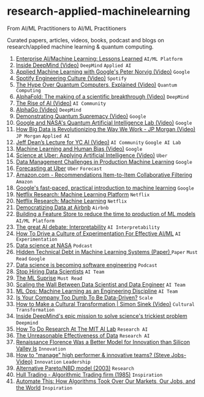 # research-applied-machinelearning

From AI/ML Practitioners to AI/ML Practitioners

Curated papers, articles, videos, books, podcast and blogs on research/applied machine learning & quantum computing.

1. [Enterprise AI/Machine Learning: Lessons Learned](https://towardsdatascience.com/enterprise-ai-machine-learning-lessons-learned-4f39ae026c5d) `AI/ML Platform`
2. [Inside DeepMind (Video)](https://www.youtube.com/watch?v=xN1d3qHMIEQ&t=342s&ab_channel=naturevideo) `DeepMind` `Applied AI`
3. [Applied Machine Learning with Google's Peter Norvig (Video)](https://youtu.be/sjspbshEgP0) `Google`
4. [Spotify Engineering Culture (Video)](https://youtu.be/Yvfz4HGtoPc) `Spotify`
5. [The Hype Over Quantum Computers, Explained (Video)](https://youtu.be/u1XXjWr5frE) `Quantum Computing`
6. [AlphaFold: The making of a scientific breakthrough (Video)](https://youtu.be/gg7WjuFs8F4) `DeepMind`
7. [The Rise of AI (Video)](https://youtu.be/Dk7h22mRYHQ) `AI Community`
8. [AlphaGo (Video)](https://youtu.be/WXuK6gekU1Y) `DeepMind`
9. [Demonstrating Quantum Supremacy (Video)](https://youtu.be/-ZNEzzDcllU) `Google`
10. [Google and NASA's Quantum Artificial Intelligence Lab (Video)](https://youtu.be/CMdHDHEuOUE) `Google`
11. [How Big Data is Revolutionizing the Way We Work - JP Morgan (Video)](https://youtu.be/fk_BvjUNVuM) `JP Morgan` `Applied AI`
12. [Jeff Dean’s Lecture for YC AI (Video)](https://youtu.be/HcStlHGpjN8) `AI Community` `Google AI Lab`
13. [Machine Learning and Human Bias (Video)](https://youtu.be/59bMh59JQDo) `Google`
14. [Science at Uber: Applying Artificial Intelligence (Video)](https://youtu.be/al8VjHVd7TM) `Uber`
15. [Data Management Challenges in Production Machine Learning](https://research.google/pubs/pub46178/) `Google`
16. [Forecasting at Uber](https://eng.uber.com/forecasting-introduction/) `Uber` `Forecast`
17. [Amazon.com - Recommendations Item-to-Item Collaborative Filtering ](https://pdfs.semanticscholar.org/da8b/0378174bc25ed174be36a1c725787b81854d.pdf) `Amazon`
18. [Google's fast-paced, practical introduction to machine learning](https://developers.google.com/machine-learning/crash-course) `Google`
19. [Netflix Research: Machine Learning Platform](https://youtu.be/VvTYuQPINec) `Netflix`
20. [Netflix Research: Machine Learning](https://youtu.be/AYv0ujDc_LY) `Netflix`
21. [Democratizing Data at Airbnb](https://medium.com/airbnb-engineering/democratizing-data-at-airbnb-852d76c51770) `Airbnb`
22. [Building a Feature Store to reduce the time to production of ML models](https://medium.com/data-for-ai/building-a-feature-store-to-reduce-the-time-to-production-of-ml-models-b7b735ff0a94) `AI/ML Platform`
23. [The great AI debate: Interpretability](https://medium.com/swlh/the-great-ai-debate-interpretability-1d139167b55) `AI Interpretability`
24. [How To Drive a Culture of Experimentation For Effective AI/ML](https://towardsdatascience.com/how-to-build-a-culture-of-experimentation-for-effective-ai-ml-de843752dae9) `AI Experimentation`
25. [Data science at NASA](https://towardsdatascience.com/data-science-at-nasa-dc59bb93292a) `Podcast`
27. [Hidden Technical Debt in Machine Learning Systems (Paper) ](https://papers.nips.cc/paper/2015/file/86df7dcfd896fcaf2674f757a2463eba-Paper.pdf) `Paper` `Must Read`  `Google`
28. [Data science is becoming software engineering](https://towardsdatascience.com/data-science-is-becoming-software-engineering-53e31314939a) `Podcast`
29. [Stop Hiring Data Scientists](https://towardsdatascience.com/stop-hiring-data-scientists-30514028e202) `AI Team`
30. [The ML Suprise](https://medium.com/thelaunchpad/the-ml-surprise-f54706361a6c) `Must Read`
31. [Scaling the Wall Between Data Scientist and Data Engineer](https://medium.com/weareservian/scaling-the-wall-between-data-scientist-and-data-engineer-51b0a99da073) `AI Team`
32. [ML Ops: Machine Learning as an Engineering Discipline](https://towardsdatascience.com/ml-ops-machine-learning-as-an-engineering-discipline-b86ca4874a3f) `AI Team`
33. [Is Your Company Too Dumb To Be Data-Driven?](https://towardsdatascience.com/is-your-company-too-dumb-to-be-data-driven-696932d597c3) `Scale`
34. [How to Make a Cultural Transformation | Simon Sinek (Video)](https://youtu.be/N9d0NqSztWA) `Cultural Transformation`
35. [Inside DeepMind's epic mission to solve science's trickiest problem](https://www.wired.co.uk/article/deepmind-protein-folding) `Deepmind`
36. [How To Do Research At The MIT AI Lab](https://dspace.mit.edu/bitstream/handle/1721.1/41487/AI_WP_316.pdf) `Research AI`
37. [The Unreasonable Effectiveness of Data](https://storage.googleapis.com/pub-tools-public-publication-data/pdf/35179.pdf) `Research AI`
38. [Renaissance Florence Was a Better Model for Innovation than Silicon Valley Is](https://hbr.org/2016/01/renaissance-florence-was-a-better-model-for-innovation-than-silicon-valley-is) `Innovation`
39. [How to "manage" high performer & innovative teams? (Steve Jobs- Video)](https://www.youtube.com/watch?v=rQKis2Cfpeo) `Innovation` `Leadership`
40. [Alternative Pareto/NBD model (2003)](https://repository.upenn.edu/cgi/viewcontent.cgi?article=1410&context=marketing_papers) `Research`
41. [Hull Trading - Algorithmic Trading firm (1985)](https://en.wikipedia.org/wiki/Hull_Trading_Company) `Inspiration`
42. [Automate This: How Algorithms Took Over Our Markets, Our Jobs, and the World](https://www.amazon.com/Automate-This-Algorithms-Markets-World/dp/1591846528/ref=sr_1_19) `Inspiration`
